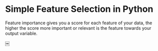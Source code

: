 # Simple Feature Selection in Python
Feature importance gives you a score for each feature of your data, the higher the score more important or relevant is the feature towards your output variable.

￼
